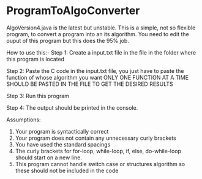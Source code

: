 # ProgramToAlgoConverter
AlgoVersion4.java is the latest but unstable.
This is a simple, not so flexible program, to convert a program into an its algorithm. You need to edit the ouput of this program but
this does the 95% job.

How to use this:-
Step 1: Create a input.txt file in the file in the folder where this program is located

Step 2: Paste the C code in the input.txt file, you just have to paste the function of whose algorithm you want					ONLY ONE FUNCTION AT A TIME SHOULD BE PASTED IN THE FILE TO GET THE DESIRED RESULTS

Step 3: Run this program

Step 4: The output should be printed in the console.

Assumptions:
1. Your program is syntactically correct
2. Your program does not contain any unnecessary curly brackets
3. You have used the standard spacings
4. The curly brackets for for-loop, while-loop, if, else, do-while-loop should start on a new line.
5. This program cannot handle switch case or structures algorithm so these should not be included in the code
